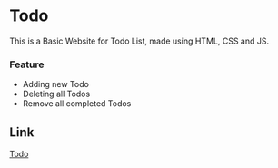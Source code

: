 # Todo
This is a Basic Website for Todo List, made using HTML, CSS and JS.
### Feature
* Adding new Todo
* Deleting all Todos
* Remove all completed Todos
## Link
[Todo]()
